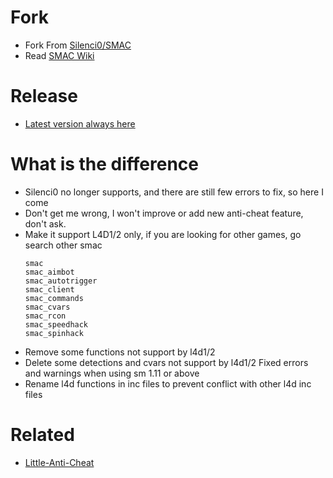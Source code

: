 # Fork
* Fork From [Silenci0/SMAC](https://github.com/Silenci0/SMAC)
* Read [SMAC Wiki](https://github.com/Silenci0/SMAC/wiki)

# Release
* [Latest version always here](https://github.com/fbef0102/SMAC/releases)

# What is the difference
* Silenci0 no longer supports, and there are still few errors to fix, so here I come
* Don't get me wrong, I won't improve or add new anti-cheat feature, don't ask.
* Make it support L4D1/2 only, if you are looking for other games, go search other smac
    ```
    smac
    smac_aimbot
    smac_autotrigger
    smac_client
    smac_commands
    smac_cvars
    smac_rcon
    smac_speedhack
    smac_spinhack
    ```
* Remove some functions not support by l4d1/2
* Delete some detections and cvars not support by l4d1/2
Fixed errors and warnings when using sm 1.11 or above
* Rename l4d functions in inc files to prevent conflict with other l4d inc files

# Related 
* [Little-Anti-Cheat](https://github.com/fbef0102/Little-Anti-Cheat)